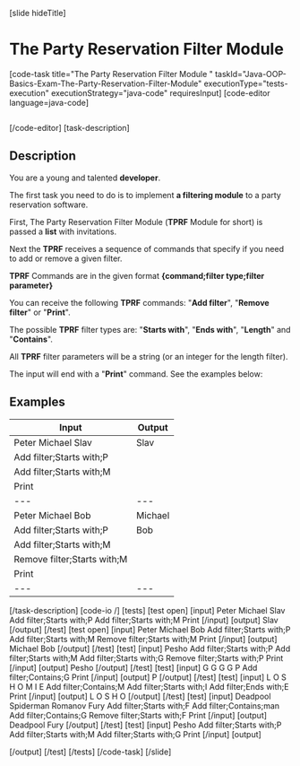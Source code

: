 [slide hideTitle]
# The Party Reservation Filter Module 
[code-task title="The Party Reservation Filter Module " taskId="Java-OOP-Basics-Exam-The-Party-Reservation-Filter-Module" executionType="tests-execution" executionStrategy="java-code" requiresInput]
[code-editor language=java-code]
```

```
[/code-editor]
[task-description]
## Description

You are a young and talented **developer**. 

The first task you need to do is to implement **a filtering module** to a party reservation software. 

First, The Party Reservation Filter Module (**TPRF** Module for short) is passed a **list** with invitations. 

Next the **TPRF** receives a sequence of commands that specify if you need to add or remove a given filter.  

**TPRF** Commands are in the given format **{command;filter type;filter parameter}**

You can receive the following **TPRF** commands: "**Add filter**", "**Remove filter**" or "**Print**". 

The possible **TPRF** filter types are: "**Starts with**", "**Ends with**", "**Length**" and "**Contains**". 

All **TPRF** filter parameters will be a string (or an integer for the length filter). 

The input will end with a "**Print**" command. See the examples below: 

## Examples

| Input | Output |
| --- | --- |
| Peter Michael Slav | Slav |
| Add filter;Starts with;P | |
| Add filter;Starts with;M | | 
| Print | |
| --- | --- |
| Peter Michael Bob  | Michael |
| Add filter;Starts with;P  | Bob | 
| Add filter;Starts with;M | |
| Remove filter;Starts with;M  | | 
| Print | | 
| --- | --- |


[/task-description]
[code-io /]
[tests]
[test open]
[input]
Peter Michael Slav
Add filter;Starts with;P
Add filter;Starts with;M
Print
[/input]
[output]
Slav
[/output]
[/test]
[test open]
[input]
Peter Michael Bob
Add filter;Starts with;P
Add filter;Starts with;M
Remove filter;Starts with;M
Print
[/input]
[output]
Michael Bob
[/output]
[/test]
[test]
[input]
Pesho
Add filter;Starts with;P
Add filter;Starts with;M
Add filter;Starts with;G
Remove filter;Starts with;P
Print
[/input]
[output]
Pesho
[/output]
[/test]
[test]
[input]
G G G G P
Add filter;Contains;G
Print
[/input]
[output]
P
[/output]
[/test]
[test]
[input]
L O S H O M I E
Add filter;Contains;M
Add filter;Starts with;I
Add filter;Ends with;E
Print
[/input]
[output]
L O S H O
[/output]
[/test]
[test]
[input]
Deadpool Spiderman Romanov Fury
Add filter;Starts with;F
Add filter;Contains;man
Add filter;Contains;G
Remove filter;Starts with;F
Print
[/input]
[output]
Deadpool Fury
[/output]
[/test]
[test]
[input]
Pesho
Add filter;Starts with;P
Add filter;Starts with;M
Add filter;Starts with;G
Print
[/input]
[output]

[/output]
[/test]
[/tests]
[/code-task]
[/slide]